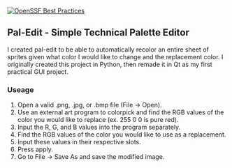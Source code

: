 [![OpenSSF Best Practices](https://www.bestpractices.dev/projects/10211/badge)](https://www.bestpractices.dev/projects/10211)<div data-iframe-width="150" data-iframe-height="270" data-share-badge-id="80d4b3c8-f56c-4196-9b53-5bcc1b75dc7a" data-share-badge-host="https://www.credly.com"></div><script type="text/javascript" async src="//cdn.credly.com/assets/utilities/embed.js"></script>
<h2>Pal-Edit - Simple Technical Palette Editor</h2>
<p>I created pal-edit to be able to automatically recolor an entire sheet of sprites given what color I would like to change and the replacement color. I originally created this project in Python, then remade it in Qt as my first practical GUI project.</p>

<h3>Useage</h3>
<ol>
  <li>Open a valid .png, .jpg, or .bmp file (File -> Open).</li>
  <li>Use an external art program to colorpick and find the RGB values of the color you would like to replace (ex. 255 0 0 is pure red).</li>
  <li>Input the R, G, and B values into the program separately.</li>
  <li>Find the RGB values of the color you would like to use as a replacement.</li>
  <li>Input these values in their respective slots.</li>
  <li>Press apply.</li>
  <li>Go to File -> Save As and save the modified image.</li>
</ol>
